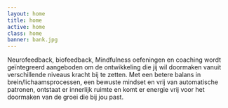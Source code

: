 ```yaml
---
layout: home
title: home
active: home
class: home
banner: bank.jpg
---
```

Neurofeedback, biofeedback, Mindfulness oefeningen en coaching wordt geïntegreerd aangeboden om de ontwikkeling die jij wil doormaken vanuit verschillende niveaus kracht bij te zetten. Met een betere balans in brein/lichaamsprocessen, een bewuste mindset en vrij van automatische patronen, ontstaat er innerlijk ruimte en komt er energie vrij voor het doormaken van de groei die bij jou past.